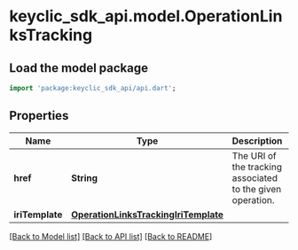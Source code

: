 # keyclic_sdk_api.model.OperationLinksTracking

## Load the model package
```dart
import 'package:keyclic_sdk_api/api.dart';
```

## Properties
Name | Type | Description | Notes
------------ | ------------- | ------------- | -------------
**href** | **String** | The URI of the tracking associated to the given operation. | [optional] 
**iriTemplate** | [**OperationLinksTrackingIriTemplate**](OperationLinksTrackingIriTemplate.md) |  | [optional] 

[[Back to Model list]](../README.md#documentation-for-models) [[Back to API list]](../README.md#documentation-for-api-endpoints) [[Back to README]](../README.md)


